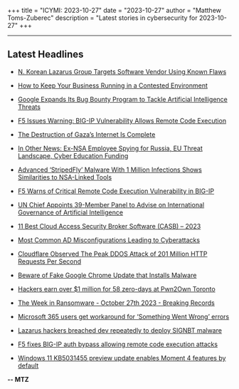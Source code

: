 +++
title = "ICYMI: 2023-10-27"
date = "2023-10-27"
author = "Matthew Toms-Zuberec"
description = "Latest stories in cybersecurity for 2023-10-27"
+++

---------------------------------------------------------------------------
## Latest Headlines
- [N. Korean Lazarus Group Targets Software Vendor Using Known Flaws](https://thehackernews.com/2023/10/n-korean-lazarus-group-targets-software.html)

- [How to Keep Your Business Running in a Contested Environment](https://thehackernews.com/2023/10/how-to-keep-your-business-running-in.html)

- [Google Expands Its Bug Bounty Program to Tackle Artificial Intelligence Threats](https://thehackernews.com/2023/10/google-expands-its-bug-bounty-program.html)

- [F5 Issues Warning: BIG-IP Vulnerability Allows Remote Code Execution](https://thehackernews.com/2023/10/f5-issues-warning-big-ip-vulnerability.html)

- [The Destruction of Gaza’s Internet Is Complete](https://www.wired.com/story/gaza-internet-blackout-israel/)

- [In Other News: Ex-NSA Employee Spying for Russia, EU Threat Landscape, Cyber Education Funding](https://www.securityweek.com/in-other-news-ex-nsa-employee-spying-for-russia-eu-threat-landscape-cyber-education-funding/)

- [Advanced ‘StripedFly’ Malware With 1 Million Infections Shows Similarities to NSA-Linked Tools](https://www.securityweek.com/advanced-stripedfly-malware-with-1-million-infections-shows-similarities-to-nsa-malware/)

- [F5 Warns of Critical Remote Code Execution Vulnerability in BIG-IP](https://www.securityweek.com/f5-warns-of-critical-remote-code-execution-vulnerability-in-big-ip/)

- [UN Chief Appoints 39-Member Panel to Advise on International Governance of Artificial Intelligence](https://www.securityweek.com/un-chief-appoints-39-member-panel-to-advise-on-international-governance-of-artificial-intelligence/)

- [11 Best Cloud Access Security Broker Software (CASB) – 2023](https://cybersecuritynews.com/cloud-access-security-broker/)

- [Most Common AD Misconfigurations Leading to Cyberattacks](https://cybersecuritynews.com/most-common-active-directory-misconfigurations/)

- [Cloudflare Observed The Peak DDOS Attack of 201 Million HTTP Requests Per Second](https://cybersecuritynews.com/ddos-attack-201-million-http-requests/)

- [Beware of Fake Google Chrome Update that Installs Malware](https://cybersecuritynews.com/beware-of-fake-google-chrome-update/)

- [Hackers earn over $1 million for 58 zero-days at Pwn2Own Toronto](https://www.bleepingcomputer.com/news/security/hackers-earn-over-1-million-for-58-zero-days-at-pwn2own-toronto/)

- [The Week in Ransomware - October 27th 2023 - Breaking Records](https://www.bleepingcomputer.com/news/security/the-week-in-ransomware-october-27th-2023-breaking-records/)

- [Microsoft 365 users get workaround for ‘Something Went Wrong’ errors](https://www.bleepingcomputer.com/news/microsoft/microsoft-365-users-get-workaround-for-something-went-wrong-errors/)

- [Lazarus hackers breached dev repeatedly to deploy SIGNBT malware](https://www.bleepingcomputer.com/news/security/lazarus-hackers-breached-dev-repeatedly-to-deploy-signbt-malware/)

- [F5 fixes BIG-IP auth bypass allowing remote code execution attacks](https://www.bleepingcomputer.com/news/security/f5-fixes-big-ip-auth-bypass-allowing-remote-code-execution-attacks/)

- [Windows 11 KB5031455 preview update enables Moment 4 features by default](https://www.bleepingcomputer.com/news/microsoft/windows-11-kb5031455-preview-update-enables-moment-4-features-by-default/)

**-- MTZ**